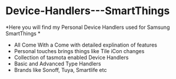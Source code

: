 # Device-Handlers---SmartThings

*Here you will find my Personal Device Handlers used for Samsung SmartThings *

- All Come With a Come with detailed explination of features 
- Personal touches brings things like Tile iCon changes
- Collection of tasmota enabled Device Handlers
- Basic and Advanced Type Handlers
- Brands like Sonoff, Tuya, Smartlife etc
